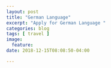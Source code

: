```yaml
---
layout: post
title: "German Language"
excerpt: "Apply for German Language "
categories: blog
tags: [ travel ]
image:
  feature:
date: 2018-12-15T08:08:50-04:00

---
```

